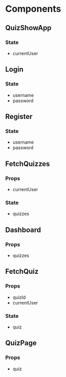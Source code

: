 Components
==========

QuizShowApp
-----------

### State

* currentUser

Login
-----

### State

* username
* password

Register
--------

### State

* username
* password

FetchQuizzes
------------

### Props

* currentUser

### State

* quizzes

Dashboard
---------

### Props

* quizzes

FetchQuiz
---------

### Props

* quizId
* currentUser

### State

* quiz

QuizPage
--------

### Props

* quiz
